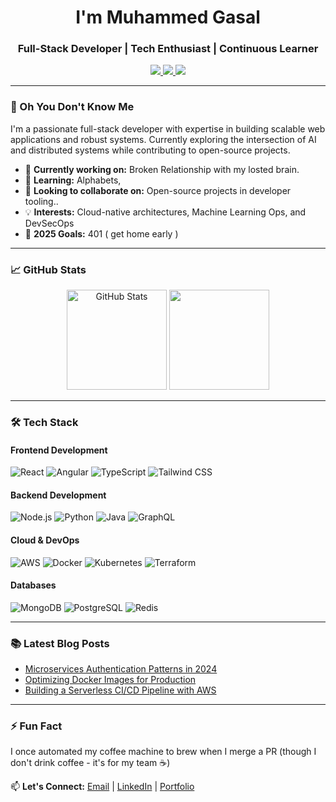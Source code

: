 <h1 align="center">I'm Muhammed Gasal</h1>
<h3 align="center">Full-Stack Developer | Tech Enthusiast | Continuous Learner</h3>

<p align="center">
  <a href="https://muhammedgasal.com" target="_blank">
    <img src="https://img.shields.io/badge/Portfolio-%23000000.svg?style=for-the-badge&logo=react&logoColor=white"/>
  </a>
  <a href="https://linkedin.com/in/gasal" target="_blank">
    <img src="https://img.shields.io/badge/LinkedIn-0077B5?style=for-the-badge&logo=linkedin&logoColor=white"/>
  </a>
  <a href="https://medium.com/@gasalgasal246" target="_blank">
    <img src="https://img.shields.io/badge/Medium-12100E?style=for-the-badge&logo=medium&logoColor=white"/>
  </a>
</p>

---

### 🚀 Oh You Don't Know Me

I'm a passionate full-stack developer with expertise in building scalable web applications and robust systems. Currently exploring the intersection of AI and distributed systems while contributing to open-source projects.

- 🔭 **Currently working on:** Broken Relationship with my losted brain.
- 🌱 **Learning:** Alphabets,
- 👯 **Looking to collaborate on:** Open-source projects in developer tooling..
- 💡 **Interests:** Cloud-native architectures, Machine Learning Ops, and DevSecOps
- 🎯 **2025 Goals:** 401 ( get home early )

---
### 📈 GitHub Stats

<p align="center">
  <img src="https://github-readme-stats.vercel.app/api?username=gasal246&show_icons=true&theme=radical" alt="GitHub Stats" height="160"/>
  <img src="https://github-readme-stats.vercel.app/api/top-langs/?username=gasal246&layout=compact&theme=radical" height="160"/>
</p>

---

### 🛠️ Tech Stack

#### **Frontend Development**
![React](https://img.shields.io/badge/React-20232A?style=for-the-badge&logo=react&logoColor=61DAFB)
![Angular](https://img.shields.io/badge/Angular-DD0031?style=for-the-badge&logo=angular&logoColor=white)
![TypeScript](https://img.shields.io/badge/TypeScript-007ACC?style=for-the-badge&logo=typescript&logoColor=white)
![Tailwind CSS](https://img.shields.io/badge/Tailwind_CSS-38B2AC?style=for-the-badge&logo=tailwind-css&logoColor=white)

#### **Backend Development**
![Node.js](https://img.shields.io/badge/Node.js-339933?style=for-the-badge&logo=nodedotjs&logoColor=white)
![Python](https://img.shields.io/badge/Python-3776AB?style=for-the-badge&logo=python&logoColor=white)
![Java](https://img.shields.io/badge/Java-ED8B00?style=for-the-badge&logo=openjdk&logoColor=white)
![GraphQL](https://img.shields.io/badge/GraphQL-E10098?style=for-the-badge&logo=graphql&logoColor=white)

#### **Cloud & DevOps**
![AWS](https://img.shields.io/badge/AWS-%23FF9900.svg?style=for-the-badge&logo=amazon-aws&logoColor=white)
![Docker](https://img.shields.io/badge/Docker-2CA5E0?style=for-the-badge&logo=docker&logoColor=white)
![Kubernetes](https://img.shields.io/badge/Kubernetes-326ce5.svg?style=for-the-badge&logo=kubernetes&logoColor=white)
![Terraform](https://img.shields.io/badge/Terraform-7B42BC?style=for-the-badge&logo=terraform&logoColor=white)

#### **Databases**
![MongoDB](https://img.shields.io/badge/MongoDB-4EA94B?style=for-the-badge&logo=mongodb&logoColor=white)
![PostgreSQL](https://img.shields.io/badge/PostgreSQL-316192?style=for-the-badge&logo=postgresql&logoColor=white)
![Redis](https://img.shields.io/badge/Redis-DC382D?style=for-the-badge&logo=redis&logoColor=white)

---

### 📚 Latest Blog Posts
<!-- BLOG-POST-LIST:START -->
- [Microservices Authentication Patterns in 2024](https://medium.com/@gasalgasal246)
- [Optimizing Docker Images for Production](https://medium.com/@gasalgasal246)
- [Building a Serverless CI/CD Pipeline with AWS](https://medium.com/@gasalgasal246)
<!-- BLOG-POST-LIST:END -->

---

### ⚡ Fun Fact
I once automated my coffee machine to brew when I merge a PR (though I don't drink coffee - it's for my team ☕)

📫 **Let's Connect:** [Email](mailto:gasalgasal246@gmail.com) | [LinkedIn](https://linkedin.com/in/gasal) | [Portfolio](https://muhammedgasal.com)
